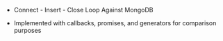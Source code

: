* Connect - Insert - Close Loop Against MongoDB

* Implemented with callbacks, promises, and generators for comparison purposes